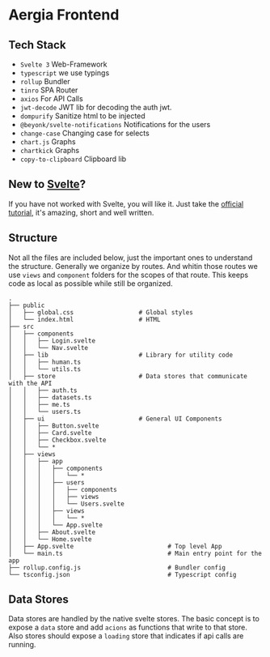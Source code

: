# Aergia Frontend

## Tech Stack

- `Svelte 3` Web-Framework
- `typescript` we use typings
- `rollup` Bundler
- `tinro` SPA Router
- `axios` For API Calls
- `jwt-decode` JWT lib for decoding the auth jwt.
- `dompurify` Sanitize html to be injected
- `@beyonk/svelte-notifications` Notifications for the users
- `change-case` Changing case for selects
- `chart.js` Graphs
- `chartkick` Graphs
- `copy-to-clipboard` Clipboard lib

## New to [Svelte](https://svelte.dev/)?

If you have not worked with Svelte, you will like it.
Just take the [official tutorial](https://svelte.dev/tutorial/basics), it's amazing, short and well written.

## Structure

Not all the files are included below, just the important ones to understand the structure.
Generally we organize by routes. And whitin those routes we use `views` and `component` folders for the scopes of that route. This keeps code as local as possible while still be organized.

```
.
├── public
│   ├── global.css                  # Global styles
│   └── index.html                  # HTML
├── src
│   ├── components
│   │   ├── Login.svelte
│   │   └── Nav.svelte
│   ├── lib                         # Library for utility code
│   │   ├── human.ts
│   │   └── utils.ts
│   ├── store                       # Data stores that communicate with the API
│   │   ├── auth.ts
│   │   ├── datasets.ts
│   │   ├── me.ts
│   │   └── users.ts
│   ├── ui                          # General UI Components
│   │   ├── Button.svelte
│   │   ├── Card.svelte
│   │   ├── Checkbox.svelte
│   │   └── *
│   ├── views
│   │   ├── app
│   │   │   ├── components
│   │   │   │   └── *
│   │   │   ├── users
│   │   │   │   ├── components
│   │   │   │   ├── views
│   │   │   │   └── Users.svelte
│   │   │   ├── views
│   │   │   │   └── *
│   │   │   └── App.svelte
│   │   ├── About.svelte
│   │   └── Home.svelte
│   ├── App.svelte                          # Top level App
│   └── main.ts                             # Main entry point for the app
├── rollup.config.js                        # Bundler config
└── tsconfig.json                           # Typescript config
```

## Data Stores

Data stores are handled by the native svelte stores.
The basic concept is to expose a `data` store and add `acions` as functions that write to that store.
Also stores should expose a `loading` store that indicates if api calls are running.
